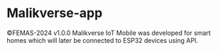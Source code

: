 # Malikverse-app
©FEMAS-2024 v1.0.0  Malikverse IoT Mobile was developed for smart homes which will later be connected to ESP32 devices using API.
